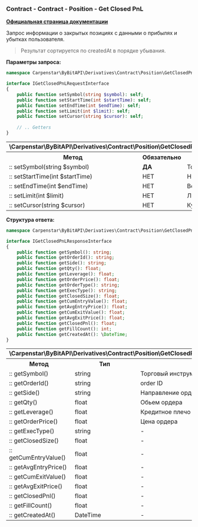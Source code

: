 ### Contract - Contract - Position - Get Closed PnL
<b>[Официальная страница документации](https://bybit-exchange.github.io/docs/derivatives/contract/closepnl)</b>

<p>Запрос информации о закрытых позициях с данными о прибылях и убытках пользователя.</p>

> Результат сортируется по createdAt в порядке убывания.

<p><b>Параметры запроса:</b></p>

```php
namespace Carpenstar\ByBitAPI\Derivatives\Contract\Position\GetClosedPnL\Interfaces;

interface IGetClosedPnLRequestInterface
{
    public function setSymbol(string $symbol): self;
    public function setStartTime(int $startTime): self;
    public function setEndTime(int $endTime): self;
    public function setLimit(int $limit): self;
    public function setCursor(string $cursor): self;
    
    // .. Getters
}
```

<table style="width: 100%">
  <tr>
    <td colspan="3" style="text-align: left">
      <b>\Carpenstar\ByBitAPI\Derivatives\Contract\Position\GetClosedPnL\Interfaces\IGetClosedPnLRequestInterface</b>
    </td>
  </tr>
  <tr>
    <th style="width: 45%; text-align: center">Метод</th>
    <th style="width: 5%; text-align: center">Обязательно</th>
    <th style="width: 50%; text-align: center">Описание</th>
  </tr>
  <tr>
    <td>:: setSymbol(string $symbol)</td>
    <td><b>ДА</b></td>
    <td>Торговый инструмент</td>
  </tr>
  <tr>
    <td>:: setStartTime(int $startTime)</td>
    <td>НЕТ</td>
    <td>Нижняя граница даты от которой брать записи</td>
  </tr>
  <tr>
    <td>:: setEndTime(int $endTime)</td>
    <td>НЕТ</td>
    <td>Верхняя граница даты от которой брать записи</td>
  </tr>
  <tr>
    <td>:: setLimit(int $limit)</td>
    <td>НЕТ</td>
    <td>Лимит записей на запрос</td>
  </tr>
  <tr>
    <td>:: setCursor(string $cursor)</td>
    <td>НЕТ</td>
    <td>Курсор следующей страницы</td>
  </tr>
</table>

<p><b>Структура ответа:</b></p>

```php
namespace Carpenstar\ByBitAPI\Derivatives\Contract\Position\GetClosedPnL\Interfaces;

interface IGetClosedPnLResponseInterface
{
    public function getSymbol(): string;
    public function getOrderId(): string;
    public function getSide(): string;
    public function getQty(): float;
    public function getLeverage(): float;
    public function getOrderPrice(): float;
    public function getOrderType(): string;
    public function getExecType(): string;
    public function getClosedSize(): float;
    public function getCumEntryValue(): float;
    public function getAvgEntryPrice(): float;
    public function getCumExitValue(): float;
    public function getAvgExitPrice(): float;
    public function getClosedPnl(): float;
    public function getFillCount(): int;
    public function getCreatedAt(): \DateTime;
}
```
<table style="width: 100%">
  <tr>
    <td colspan="3">
      <b>\Carpenstar\ByBitAPI\Derivatives\Contract\Position\GetClosedPnL\Interfaces\IGetClosedPnLResponseInterface</b>
    </td>
  </tr>
  <tr>
    <th style="width: 20%; text-align: center">Метод</th>
    <th style="width: 20%; text-align: center">Тип</th>
    <th style="width: 60%; text-align: center">Описание</th>
  </tr>
  <tr>
    <td>:: getSymbol()</td>
    <td>string</td>
    <td>Торговый инструмент</td>
  </tr>
  <tr>
    <td>:: getOrderId()</td>
    <td>string</td>
    <td>order ID</td>
  </tr>
  <tr>
    <td>:: getSide()</td>
    <td>string</td>
    <td>Направление ордера</td>
  </tr>
  <tr>
    <td>:: getQty()</td>
    <td>float</td>
    <td>Обьем ордера</td>
  </tr>
  <tr>
    <td>:: getLeverage()</td>
    <td>float</td>
    <td>Кредитное плечо</td>
  </tr>
  <tr>
    <td>:: getOrderPrice()</td>
    <td>float</td>
    <td>Цена ордера</td>
  </tr>
  <tr>
    <td>:: getExecType()</td>
    <td>string</td>
    <td> - </td>
  </tr>
  <tr>
    <td>:: getClosedSize()</td>
    <td>float</td>
    <td> - </td>
  </tr>
  <tr>
    <td>:: getCumEntryValue()</td>
    <td>float</td>
    <td> - </td>
  </tr>
  <tr>
    <td>:: getAvgEntryPrice()</td>
    <td>float</td>
    <td> - </td>
  </tr>
  <tr>
    <td>:: getCumExitValue()</td>
    <td>float</td>
    <td> - </td>
  </tr>
  <tr>
    <td>:: getAvgExitPrice()</td>
    <td>float</td>
    <td> - </td>
  </tr>
  <tr>
    <td>:: getClosedPnl()</td>
    <td>float</td>
    <td> - </td>
  </tr>
  <tr>
    <td>:: getFillCount()</td>
    <td>float</td>
    <td> - </td>
  </tr>
  <tr>
    <td>:: getCreatedAt()</td>
    <td>DateTime</td>
    <td> - </td>
  </tr>
</table>